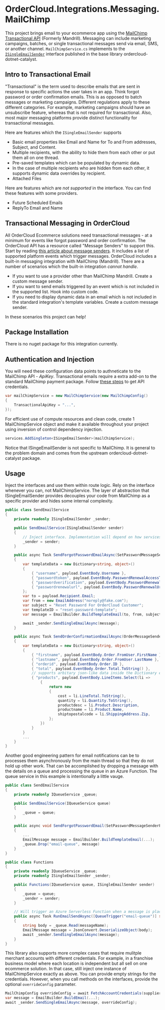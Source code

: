 ﻿# OrderCloud.Integrations.Messaging.MailChimp

This project brings email to your ecommerce app using the [MailChimp Transactional API](https://mailchimp.com/developer/transactional/api/) (Formerly Mandrill). Messaging can include marketing campaigns, batches, or single transactional messages send via email, SMS, or another channel. `MailChimpService.cs` implements to the [`ISingleEmailSender`](./OrderCloud.Catalyst/Integrations/Interfaces/ISingleEmailSender.cs) interface published in the base library ordercloud-dotnet-catalyst.

## Intro to Transactional Email  
"Transactional" is the term used to describe emails that are sent in response to specific actions the user takes in an app. Think forgot password or order confirmation emails. This is as opposed to batch messages or marketing campaigns. Different regulations apply to these different categories. For example, marketing campaigns should have an unsubscribe feature, whereas that is not required for transactional. Also, most major messaging platforms provide distinct functionality for transactional messages. 

Here are features which the `ISingleEmailSender` supports
- Basic email properties like Email and Name for To and From addresses, Subject, and Content.
- Multiple recipients, with the ability to hide them from each other or put them all on one thread. 
- Pre-saved templates which can be populated by dynamic data. 
- In the case of multiple recipients who are hidden from each other, it supports dynamic data overrides by recipient.  
- Attached Files

Here are features which are *not supported* in the interface. You can find these features with some providers.
- Future Scheduled Emails
- ReplyTo Email and Name

## Transactional Messaging in OrderCloud 
All OrderCloud Ecommerce solutions need transactional messages - at a minimum for events like forgot password and order confirmation. The OrderCloud API has a resource called "Message Senders" to support this. Start by reading [this article about message senders](https://ordercloud.io/knowledge-base/message-senders). It includes a list of supported platform events which trigger messages. OrderCloud includes a built-in messaging integration with MailChimp (Mandrill). There are a number of scenarios which the built-in integration *cannot handle*. 
- If you want to use a provider other than MailChimp Mandrill. Create a custom message sender.
- If you want to send emails triggered by an event which is not included in the supported list. Hook into custom code.
- If you need to display dynamic data in an email which is not included in the standard integration's template variables. Create a custom message sender.

In these scenarios this project can help!

## Package Installation 

There is no nuget package for this integration currently.

## Authentication and Injection

You will need these configuration data points to authneticate to the MailChimp API - *ApiKey*. Transactional emails require a extra add-on to the standard MailChimp payment package. Follow [these steps](https://mailchimp.com/help/about-api-keys/) to get API credentials. 

```c#
var mailChimpService = new MailChimpService(new MailChimpConfig()
{
	TransactionalApiKey = "...",
});
```

For efficient use of compute resources and clean code, create 1 MailChimpService object and make it available throughout your project using inversion of control dependency injection. 

```c#
services.AddSingleton<ISingeEmailSender>(mailChimpService);
```

Notice that ISingeEmailSender is not specific to MailChimp. It is general to the problem domain and comes from the upstream ordercloud-dotnet-catalyst package. 

## Usage 

Inject the interfaces and use them within route logic. Rely on the interface whenever you can, not MailChimpService. The layer of abstraction that ISingleEmailSender provides decouples your code from MailChimp as a specific provider and hides some internal complexity.

```c#
public class SendEmailService 
{
	private readonly ISingleEmailSender _sender;

	public SendEmailService(ISingleEmailSender sender)
	{
		// Inject interface. Implementation will depend on how services were registered, MailChimpService in this case.
		_sender = sender; 
	}

	public async Task SendForgotPasswordEmailAsync(SetPasswordMessageSenderPayloadWithXp payload)
	{
		var templateData = new Dictionary<string, object>()
		{
			{ "username", payload.EventBody.Username },
			{ "passwordtoken", payload.EventBody.PasswordRenewalAccessToken },
			{ "passwordverification", payload.EventBody.PasswordRenewalVerificationCode },
			{ "passwordrenewalurl", payload.EventBody.PasswordRenewalUrl }
		};
		var to = payload.Recipient.Email;
		var from = new EmailAddress("noreply@fake.com");
		var subject = "Reset Password For OrderCloud Customer";
		var templateID = "reset-password-template";
		var message = EmailBuilder.BuildTemplateEmail(to, from, subject, templateID, templateData);

		await _sender.SendSingleEmailAsync(message);
	}

	public async Task SendOrderConfirmationEmailAsync(OrderMessageSenderPayloadWithXp payload)
	{
		var templateData = new Dictionary<string, object>()
		{
			{ "firstname", payload.EventBody.Order.FromUser.FirstName },
			{ "lastname", payload.EventBody.Order.FromUser.LastName },
			{ "orderid", payload.EventBody.Order.ID },
			{ "total", payload.EventBody.Order.Total.ToString() },
			// supports arbitary json-like data inside the Dictionary entries. In this case an array of product objects.
			{ "products", payload.EventBody.LineItems.Select(li =>   
				{
					return new
					{
						cost = li.LineTotal.ToString(),
						quantity = li.Quantity.ToString(),
						productdesc = li.Product.Description,
						productname = li.Product.Name,
						shiptopostalcode = li.ShippingAddress.Zip,
					};
				}) 
			}
		}
		...
	}
}
```

Another good engineering pattern for email notifications can be to processes them asynchronously from the main thread so that they do not hold up other work. That can be accomplished by dropping a message with the details on a queue and processing the queue in an Azure Function. The queue service in this example is intentionally a little vauge.


```c#
public class SendEmailService 
{
	private readonly IQueueService _queue;

	public SendEmailService(IQueueService queue)
	{
		_queue = queue; 
	}

	public async void SendForgotPasswordEmail(SetPasswordMessageSenderPayloadWithXp payload)
	{
		...
		EmailMessage message = EmailBuilder.BuildTemplateEmail(...);
		_queue.Drop("email-queue", message)
	}
}
```
```c#
public class Functions 
{
	private readonly IQueueService _queue;
	private readonly ISingleEmailSender _sender;

	public Functions(IQueueService queue, ISingleEmailSender sender) 
	{
		_queue = queue;
		_sender = sender;
	}

	// Will trigger an Azure Serverless Function when a message is placed on the queue
	public async Task RunEmailSendAsync([QueueTrigger("email-queue")] string messageName, TextWriter log)
	{
		string body = _queue.Read(messageName);
		EmailMessage message = JsonConvert.DeserializeObject(body);
		await _sender.SendSingleEmailAsync(message);
	}
}
```

This library also supports more complex cases that require mulitple merchant accounts with different credentials. For example, in a franchise business model where each location is independent but all sell on one ecommerce solution. In that case, still inject one instance of MailChimpService exactly as above. You can provide empty strings for the credentials. However, when you call methods on the interfaces, provide the optional `overrideConfig` parameter. 

```c#
MailChimpConfig overrideConfig = await FetchAccountCredentials(supplierID)
var message = EmailBuilder.BuildEmail(...);
await _sender.SendSingleEmailAsync(message, overrideConfig);
```
